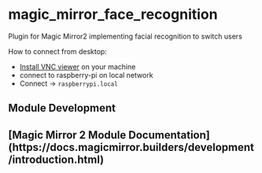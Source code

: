 # magic_mirror_face_recognition
Plugin for Magic Mirror2 implementing facial recognition to switch users

How to connect from desktop:

* [Install VNC viewer](https://www.realvnc.com/de/connect/download/viewer/) on your machine 
* connect to raspberry-pi on local network 
* Connect -> ```raspberrypi.local```

<h2> Module Development<h2>
[Magic Mirror 2 Module Documentation](https://docs.magicmirror.builders/development/introduction.html)
